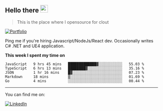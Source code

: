 <h2>Hello there <img src="https://camo.githubusercontent.com/2019d90b5d6b109833b6e130852e36fce013bb14/68747470733a2f2f63756c746f667468657061727479706172726f742e636f6d2f706172726f74732f68642f6c6170746f705f706172726f742e676966" width="25px"></h2>

>This is the place where I opensource for clout

[![Portfolio](https://img.shields.io/badge/web-portfolio-black)](https://izqalan.github.io/?utm_source=github&utm_medium=social&utm_campaign=portfolio)

Ping me if you're hiring Javascript/NodeJs/React dev. Occasionally writes C# .NET and UE4 application.

**This week I spent my time on**
<!--START_SECTION:waka-->
```text
JavaScript   9 hrs 45 mins   █████████████▓░░░░░░░░░░░   55.03 % 
TypeScript   6 hrs 13 mins   ████████▓░░░░░░░░░░░░░░░░   35.16 % 
JSON         1 hr 16 mins    █▓░░░░░░░░░░░░░░░░░░░░░░░   07.23 % 
Markdown     18 mins         ▒░░░░░░░░░░░░░░░░░░░░░░░░   01.69 % 
Go           4 mins          ░░░░░░░░░░░░░░░░░░░░░░░░░   00.44 % 
```
<!--END_SECTION:waka-->
___

You can find me on:

[![LinkedIn](https://img.omvr.io/linkedin.svg)](https://www.linkedin.com/in/izqalan/)
